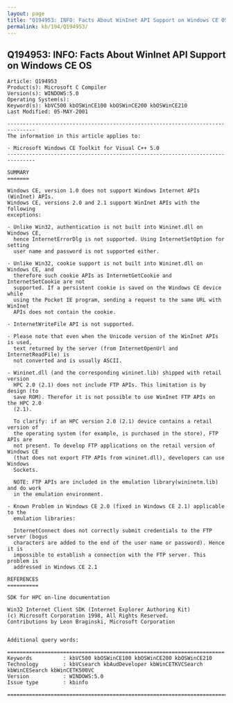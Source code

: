 ```yaml
---
layout: page
title: "Q194953: INFO: Facts About WinInet API Support on Windows CE OS"
permalink: kb/194/Q194953/
---
```


## Q194953: INFO: Facts About WinInet API Support on Windows CE OS

	Article: Q194953
	Product(s): Microsoft C Compiler
	Version(s): WINDOWS:5.0
	Operating System(s): 
	Keyword(s): kbVC500 kbOSWinCE100 kbOSWinCE200 kbOSWinCE210
	Last Modified: 05-MAY-2001
	
	-------------------------------------------------------------------------------
	The information in this article applies to:
	
	- Microsoft Windows CE Toolkit for Visual C++ 5.0 
	-------------------------------------------------------------------------------
	
	SUMMARY
	=======
	
	Windows CE, version 1.0 does not support Windows Internet APIs (WinInet) APIs.
	Windows CE, versions 2.0 and 2.1 support WinInet APIs with the following
	exceptions:
	
	- Unlike Win32, authentication is not built into Wininet.dll on Windows CE,
	  hence InternetErrorDlg is not supported. Using InternetSetOption for setting
	  user name and password is not supported either.
	
	- Unlike Win32, cookie support is not built into Wininet.dll on Windows CE, and
	  therefore such cookie APIs as InternetGetCookie and InternetSetCookie are not
	  supported. If a persistent cookie is saved on the Windows CE device while
	  using the Pocket IE program, sending a request to the same URL with WinInet
	  APIs does not contain the cookie.
	
	- InternetWriteFile API is not supported.
	
	- Please note that even when the Unicode version of the WinInet APIs is used,
	  text returned by the server (from InternetOpenUrl and InternetReadFile) is
	  not converted and is usually ASCII.
	
	- Wininet.dll (and the corresponding wininet.lib) shipped with retail version
	  HPC 2.0 (2.1) does not include FTP APIs. This limitation is by design (to
	  save ROM). Therefor it is not possible to use WinInet FTP APIs on the HPC 2.0
	  (2.1).
	
	  To clarify: if an HPC version 2.0 (2.1) device contains a retail version of
	  the operating system (for example, is purchased in the store), FTP APIs are
	  not present. To develop FTP applications on the retail version of Windows CE
	  (that does not export FTP APIs from wininet.dll), developers can use Windows
	  Sockets.
	
	  NOTE: FTP APIs are included in the emulation library(wininetm.lib) and do work
	  in the emulation environment.
	
	- Known Problem in Windows CE 2.0 (fixed in Windows CE 2.1) applicable to the
	  emulation libraries:
	
	  InternetConnect does not correctly submit credentials to the FTP server (bogus
	  characters are added to the end of the user name or password). Hence it is
	  impossible to establish a connection with the FTP server. This problem is
	  addressed in Windows CE 2.1
	
	REFERENCES
	==========
	
	SDK for HPC on-line documentation
	
	Win32 Internet Client SDK (Internet Explorer Authoring Kit)
	(c) Microsoft Corporation 1998, All Rights Reserved.
	Contributions by Leon Braginski, Microsoft Corporation
	
	
	Additional query words:
	
	======================================================================
	Keywords          : kbVC500 kbOSWinCE100 kbOSWinCE200 kbOSWinCE210 
	Technology        : kbVCsearch kbAudDeveloper kbWinCETKVCSearch kbWinCESearch kbWinCETK500VC
	Version           : WINDOWS:5.0
	Issue type        : kbinfo
	
	=============================================================================
	

